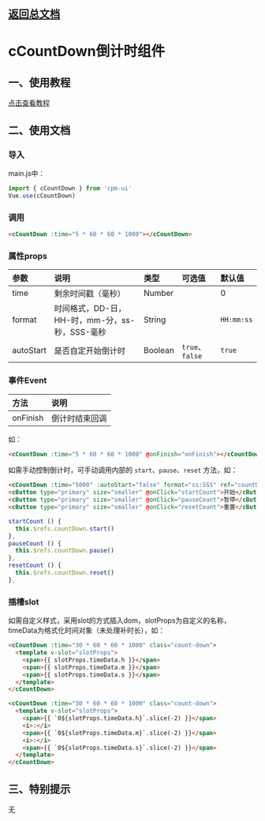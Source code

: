 ## [返回总文档](https://github.com/cpm828/cpm-ui)


# cCountDown倒计时组件

## 一、使用教程
[点击查看教程](https://cpm828.github.io/cpm_ui/demo/index.html#/countdown)


## 二、使用文档
### 导入
main.js中：
```js
import { cCountDown } from 'cpm-ui'
Vue.use(cCountDown)
```

### 调用
```html
<cCountDown :time="5 * 60 * 60 * 1000"></cCountDown>
```

### 属性props
|参数|说明|类型|可选值|默认值|
|:---|:---|:---|:---|:---|
|time|剩余时间戳（毫秒）|Number||0|
|format|时间格式，DD-日，HH-时，mm-分，ss-秒，SSS-毫秒|String||`HH:mm:ss`|
|autoStart|是否自定开始倒计时|Boolean|`true`、`false`|`true`|


### 事件Event
|方法|说明|
|:---|:---|
|onFinish|倒计时结束回调|

如：
```html
<cCountDown :time="5 * 60 * 60 * 1000" @onFinish="onFinish"></cCountDown>
```

如需手动控制倒计时，可手动调用内部的 `start`、`pause`、`reset` 方法，如：
```html
<cCountDown :time="5000" :autoStart="false" format="ss:SSS" ref="countDown"></cCountDown>
<cButton type="primary" size="smaller" @onClick="startCount">开始</cButton>
<cButton type="primary" size="smaller" @onClick="pauseCount">暂停</cButton>
<cButton type="primary" size="smaller" @onClick="resetCount">重置</cButton>
```

```js
startCount () {
  this.$refs.countDown.start()
},
pauseCount () {
  this.$refs.countDown.pause()
},
resetCount () {
  this.$refs.countDown.reset()
},
```

### 插槽slot
如需自定义样式，采用slot的方式插入dom，slotProps为自定义的名称，timeData为格式化时间对象（未处理补时长），如：

```html
<cCountDown :time="30 * 60 * 60 * 1000" class="count-down">
  <template v-slot="slotProps">
    <span>{{ slotProps.timeData.h }}</span>
    <span>{{ slotProps.timeData.m }}</span>
    <span>{{ slotProps.timeData.s }}</span>
  </template>
</cCountDown>

<cCountDown :time="30 * 60 * 60 * 1000" class="count-down">
  <template v-slot="slotProps">
    <span>{{ `0${slotProps.timeData.h}`.slice(-2) }}</span>
    <i>:</i>
    <span>{{ `0${slotProps.timeData.m}`.slice(-2) }}</span>
    <i>:</i>
    <span>{{ `0${slotProps.timeData.s}`.slice(-2) }}</span>
  </template>
</cCountDown>
```



## 三、特别提示
无